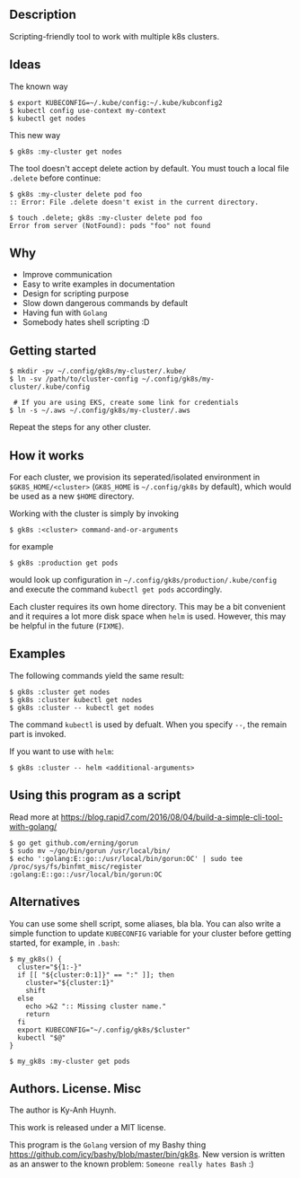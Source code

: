 ## Description

Scripting-friendly tool to work with multiple k8s clusters.

## Ideas

The known way

```
$ export KUBECONFIG=~/.kube/config:~/.kube/kubconfig2
$ kubectl config use-context my-context
$ kubectl get nodes
```

This new way

```
$ gk8s :my-cluster get nodes
```

The tool doesn't accept delete action by default. You must touch a local
file `.delete` before continue:

```
$ gk8s :my-cluster delete pod foo
:: Error: File .delete doesn't exist in the current directory.

$ touch .delete; gk8s :my-cluster delete pod foo
Error from server (NotFound): pods "foo" not found
```

## Why

* Improve communication
* Easy to write examples in documentation
* Design for scripting purpose
* Slow down dangerous commands by default
* Having fun with `Golang`
* Somebody hates shell scripting :D

## Getting started

```
$ mkdir -pv ~/.config/gk8s/my-cluster/.kube/
$ ln -sv /path/to/cluster-config ~/.config/gk8s/my-cluster/.kube/config

 # If you are using EKS, create some link for credentials
$ ln -s ~/.aws ~/.config/gk8s/my-cluster/.aws
```

Repeat the steps for any other cluster.

## How it works

For each cluster, we provision its seperated/isolated
environment in `$GK8S_HOME/<cluster>`
(`GK8S_HOME` is `~/.config/gk8s` by default),
which would be used as a new `$HOME` directory.

Working with the cluster is simply by invoking

```
$ gk8s :<cluster> command-and-or-arguments
```

for example

```
$ gk8s :production get pods
```

would look up configuration in `~/.config/gk8s/production/.kube/config`
and execute the command `kubectl get pods` accordingly.

Each cluster requires its own home directory. This may be a bit
convenient and it requires a lot more disk space when `helm` is used.
However, this may be helpful in the future (`FIXME`).

## Examples

The following commands yield the same result:

```
$ gk8s :cluster get nodes
$ gk8s :cluster kubectl get nodes
$ gk8s :cluster -- kubectl get nodes
```
The command `kubectl` is used by defualt.
When you specify `--`, the remain part is invoked.

If you want to use with `helm`:

```
$ gk8s :cluster -- helm <additional-arguments>
```

## Using this program as a script

Read more at https://blog.rapid7.com/2016/08/04/build-a-simple-cli-tool-with-golang/

```
$ go get github.com/erning/gorun
$ sudo mv ~/go/bin/gorun /usr/local/bin/
$ echo ':golang:E::go::/usr/local/bin/gorun:OC' | sudo tee /proc/sys/fs/binfmt_misc/register
:golang:E::go::/usr/local/bin/gorun:OC
```

## Alternatives

You can use some shell script, some aliases, bla bla.
You can also write a simple function to update `KUBECONFIG` variable
for your cluster before getting started, for example, in `.bash`:

```
$ my_gk8s() {
  cluster="${1:-}"
  if [[ "${cluster:0:1]}" == ":" ]]; then
    cluster="${cluster:1}"
    shift
  else
    echo >&2 ":: Missing cluster name."
    return
  fi
  export KUBECONFIG="~/.config/gk8s/$cluster"
  kubectl "$@"
}

$ my_gk8s :my-cluster get pods
```

## Authors. License. Misc

The author is Ky-Anh Huynh.

This work is released under a MIT license.

This program is the `Golang` version of my Bashy thing
https://github.com/icy/bashy/blob/master/bin/gk8s.
New version is written as an answer to the known problem:
`Someone really hates Bash` :)
